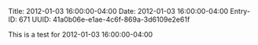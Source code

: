 Title: 2012-01-03 16:00:00-04:00
Date: 2012-01-03 16:00:00-04:00
Entry-ID: 671
UUID: 41a0b06e-e1ae-4c6f-869a-3d6109e2e61f

This is a test for 2012-01-03 16:00:00-04:00
